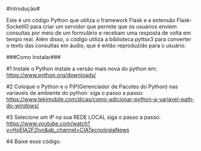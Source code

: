 #Introdução#

Este é um código Python que utiliza o framework Flask e a extensão Flask-SocketIO para criar um servidor que permite que os usuários enviem consultas por meio de um formulário e recebam uma resposta de volta em tempo real. Além disso, o código utiliza a biblioteca pyttsx3 para converter o texto das consultas em áudio, que é então reproduzido para o usuário.

###Como Instalar###

#1 Instale o Python
instale a versão mais nova do python em: https://www.python.org/downloads/

#2 Coloque o Python e o PiP(Gerenciador de Pacotes do Python) nas variaveis de ambiente do python:
siga o passo a passo:
https://www.tekimobile.com/dicas/como-adicionar-python-a-variavel-path-do-windows/

#3 Selecione um IP na sua REDE LOCAL
siga o passo a passo:
https://www.youtube.com/watch?v=HoEIA2F2Ivo&ab_channel=CIATecnologiaNews

#4 Baixe esse código.


